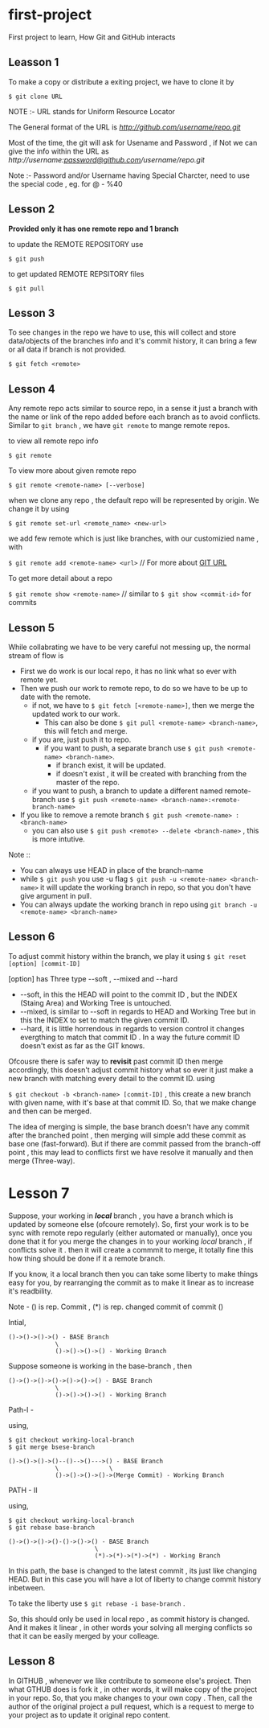 # first-project
First project to learn, How Git and GitHub interacts

## Leasson 1

To make a copy or distribute a exiting project, we have to clone it by

`$ git clone URL`

NOTE :- URL stands for Uniform Resource Locator

The General format of the URL is *http://github.com/username/repo.git*

Most of the time, the git will ask for Usename and Password , if Not we can give
the info within the URL as
*http://username:password@github.com/username/repo.git*

Note :- Password and/or Username having Special Charcter, need to use the special code , eg. for @ - %40

## Lesson 2

**Provided only it has one remote repo and 1 branch**

to update the REMOTE REPOSITORY use

`$ git push`

to get updated REMOTE REPSITORY files

`$ git pull`

## Lesson 3

To see changes in the repo we have to use, this will collect and store data/objects of the branches info and
it's commit history, it can bring a few or all data if branch is not provided.

`$ git fetch <remote>`

## Lesson 4

Any remote repo acts similar to source repo, in a sense it just a branch with the name or link of the repo added
before each branch as to avoid conflicts. Similar to `git branch` , we have `git remote` to mange remote repos.

to view all remote repo info

`$ git remote` 

To view more about given remote repo

`$ git remote <remote-name> [--verbose]` 

when we clone any repo , the default repo will be represented by origin. We change it by using

`$ git remote set-url <remote_name> <new-url>`

we add few remote which is just like branches, with our customizied name , with

`$ git remote add <remote-name> <url>` // For more about [GIT URL](https://git-scm.com/docs/git-push#URLS)

To get more detail about a repo

`$ git remote show <remote-name>` // similar to `$ git show <commit-id>` for commits 

## Lesson 5

While collabrating we have to be very careful not messing up, the normal stream of flow is 

* First we do work is our local repo, it has no link what so ever with remote yet.
* Then we push our work to remote repo, to do so we have to be up to date with the remote.
    * if not, we have to `$ git fetch [<remote-name>]`, then we merge the updated work to our work.
        * This can also be done `$ git pull <remote-name> <branch-name>`, this will fetch and merge.
    * if you are, just push it to repo.
        * if you want to push, a separate branch use `$ git push <remote-name> <branch-name>`.
            * if branch exist, it will be updated.
            * if doesn't exist , it will be created with branching from the master of the repo.
    * if you want to push, a branch to update a different named remote-branch use `$ git push <remote-name> <branch-name>:<remote-branch-name>` 
* If you like to remove a remote branch `$ git push <remote-name> :<branch-name>`
    * you can also use `$ git push <remote> --delete <branch-name>` , this is more intutive.

Note ::
* You can always use HEAD in place of the branch-name
* while `$ git push` you use -u flag `$ git push -u <remote-name> <branch-name>` it will update the working branch in repo, so that you don't have give <branch-name> argument in pull.
* You can always update the working branch in repo using `git branch -u <remote-name> <branch-name>`  

## Lesson 6

To adjust commit history within the branch, we play it using `$ git reset [option] [commit-ID]`

\[option\] has Three type --soft , --mixed and --hard

* --soft, in this the HEAD will point to the commit ID , but the INDEX (Staing Area) and Working Tree is untouched.
* --mixed, is similar to --soft in regards to HEAD and Working Tree but in this the INDEX to set to match the given commit ID.
* --hard, it is little horrendous in regards to version control it changes evergthing to match that commit ID . In a way the future commit ID doesn't exist as far as the GIT knows.


Ofcousre there is safer way to **revisit** past commit ID then merge accordingly, this doesn't adjust commit history what so ever 
it just make a new branch with matching every detail to the commit ID. using

`$ git checkout -b <branch-name> [commit-ID]` , this create a new branch with given name, with it's base at that commit ID. So, that we make change and then can be merged.
 
The idea of merging is simple, the base branch doesn't have any commit after the branched point , then merging will simple add 
these commit as base one (fast-forward). But if there are commit passed from the branch-off point , this may lead to conflicts
first we have resolve it manually and then merge (Three-way).

# Lesson 7

Suppose, your working in **_local_** branch , you have a branch which is updated by someone else (ofcoure remotely).
So, first your work is to be sync with remote repo regularly (either automated or manually), once you done that it for you merge 
the changes in to your working *local* branch , if conflicts solve it . then it will create a commmit to merge, it totally fine
this how thing should be done if it a remote branch.

If you know, it a local branch then you can take some liberty to make things easy for you, by rearranging the commit as to make it linear as to increase it's readbility.

Note - () is rep. Commit , (*) is rep. changed commit of commit () 

Intial, 

```
()->()->()->() - BASE Branch
             \
             ()->()->()->() - Working Branch 
```

Suppose someone is working in the base-branch , then 

```
()->()->()->()->()->()->() - BASE Branch
             \
             ()->()->()->() - Working Branch 
```

Path-I - 

using,

```
$ git checkout working-local-branch
$ git merge bsese-branch

```

```
()->()->()->()--()-->()--->() - BASE Branch
             \              \
             ()->()->()->()->(Merge Commit) - Working Branch 
```

PATH - II

using,

```
$ git checkout working-local-branch
$ git rebase base-branch
```
```
()->()->()->()-()->()->() - BASE Branch
                        \
                        (*)->(*)->(*)->(*) - Working Branch 
```

In this path, the base is changed to the latest commit , its just like changing HEAD. But in this case you will have a lot
of liberty to change commit history inbetween.

To take the liberty use `$ git rebase -i base-branch` .

So, this should only be used in local repo , as commit history is changed. And it makes it linear , in other words your solving 
all merging conflicts so that it can be easily merged by your colleage.

## Lesson 8

In GITHUB , whenever we like contribute to someone else's project. Then what GTHUB does is fork it , in other words, it will make
copy of the project in your repo. So, that you make changes to your own copy . Then, call the author of the original project
a pull request, which is a request to merge to your project as to update it original repo content.